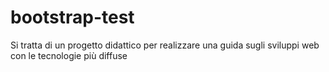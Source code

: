 # bootstrap-test
Si tratta di un progetto didattico per realizzare una guida sugli sviluppi web con le tecnologie più diffuse
